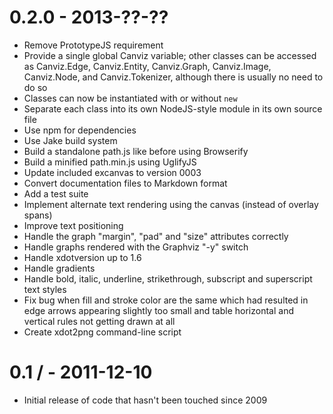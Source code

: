 0.2.0 - 2013-??-??
==================

* Remove PrototypeJS requirement
* Provide a single global Canviz variable; other classes can be accessed as Canviz.Edge, Canviz.Entity, Canviz.Graph, Canviz.Image, Canviz.Node, and Canviz.Tokenizer, although there is usually no need to do so
* Classes can now be instantiated with or without `new`
* Separate each class into its own NodeJS-style module in its own source file
* Use npm for dependencies
* Use Jake build system
* Build a standalone path.js like before using Browserify
* Build a minified path.min.js using UglifyJS
* Update included excanvas to version 0003
* Convert documentation files to Markdown format
* Add a test suite
* Implement alternate text rendering using the canvas (instead of overlay spans)
* Improve text positioning
* Handle the graph "margin", "pad" and "size" attributes correctly
* Handle graphs rendered with the Graphviz "-y" switch
* Handle xdotversion up to 1.6
* Handle gradients
* Handle bold, italic, underline, strikethrough, subscript and superscript text styles
* Fix bug when fill and stroke color are the same which had resulted in edge arrows appearing slightly too small and table horizontal and vertical rules not getting drawn at all
* Create xdot2png command-line script

0.1 / - 2011-12-10
==================

* Initial release of code that hasn't been touched since 2009
